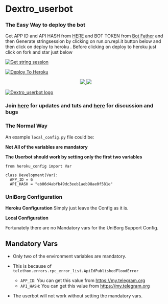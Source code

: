 # Dextro_userbot

### The Easy Way to deploy the bot
Get APP ID and API HASH from [HERE](https://my.telegram.org) and BOT TOKEN from [Bot Father](https://t.me/botfather) and then Generate stringsession by clicking on run.on.repl.it button below and then click on deploy to heroku . Before clicking on deploy to heroku just click on fork and star just below

[![Get string session](https://repl.it/badge/github/suhaash02/Dexter_userbot)](https://generatestringsession.Dextro_userbot.repl.run/)

[![Deploy To Heroku](https://www.herokucdn.com/deploy/button.svg)](https://heroku.com/deploy?template=https://github.com/suhaash02/Dextro_userbot)
<p align="center">
  <a href="https://github.com/suhaash02/Dextro_userbot/fork">
    <img src="https://img.shields.io/github/forks/suhaash02/Dextro_userbot?label=Fork&style=social">
    
  </a>
  <a href="https://github.com/suhaash02/Dextro_userbot">
    <img src="https://img.shields.io/github/stars/suhaash02/Dextro_userbot?style=social">
  </a>
</p>


[![Dextro_userbot logo](https://telegra.ph/file/174268e8434a45c80b905.jpg)](https://heroku.com/deploy?template=https://github.com/suhaash02/Dextro_userbot)


### Join [here](https://t.me/Dextro_support) for updates and tuts and [here](https://t.me/Dextro_support) for discussion and bugs

### The Normal Way

An example `local_config.py` file could be:

**Not All of the variables are mandatory**

__The Userbot should work by setting only the first two variables__

```python3
from heroku_config import Var

class Development(Var):
  APP_ID = 6
  API_HASH = "eb06d4abfb49dc3eeb1aeb98ae0f581e"
```

### UniBorg Configuration



**Heroku Configuration**
Simply just leave the Config as it is.

**Local Configuration**

Fortunately there are no Mandatory vars for the UniBorg Support Config.

## Mandatory Vars

- Only two of the environment variables are mandatory.
- This is because of `telethon.errors.rpc_error_list.ApiIdPublishedFloodError`

    - `APP_ID`:   You can get this value from https://my.telegram.org
    - `API_HASH`:   You can get this value from https://my.telegram.org
- The userbot will not work without setting the mandatory vars.
